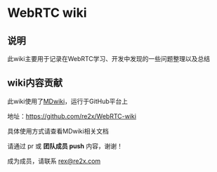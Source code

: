 # WebRTC wiki


## 说明

此wiki主要用于记录在WebRTC学习、开发中发现的一些问题整理以及总结

## wiki内容贡献

此wiki使用了[MDwiki](http://dynalon.github.io/mdwiki/)，运行于GitHub平台上

地址：https://github.com/re2x/WebRTC-wiki

具体使用方式请查看MDwiki相关文档

请通过 pr 或 **团队成员 push** 内容，谢谢！

成为成员，请联系 rex@re2x.com